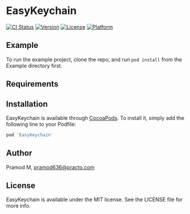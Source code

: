 # EasyKeychain

[![CI Status](https://img.shields.io/travis/practo-practo/EasyKeychain.svg?style=flat)](https://travis-ci.org/practo-practo/EasyKeychain)
[![Version](https://img.shields.io/cocoapods/v/EasyKeychain.svg?style=flat)](https://cocoapods.org/pods/EasyKeychain)
[![License](https://img.shields.io/cocoapods/l/EasyKeychain.svg?style=flat)](https://cocoapods.org/pods/EasyKeychain)
[![Platform](https://img.shields.io/cocoapods/p/EasyKeychain.svg?style=flat)](https://cocoapods.org/pods/EasyKeychain)

## Example

To run the example project, clone the repo, and run `pod install` from the Example directory first.

## Requirements

## Installation

EasyKeychain is available through [CocoaPods](https://cocoapods.org). To install
it, simply add the following line to your Podfile:

```ruby
pod 'EasyKeychain'
```

## Author

Pramod M, pramod636@practo.com

## License

EasyKeychain is available under the MIT license. See the LICENSE file for more info.

